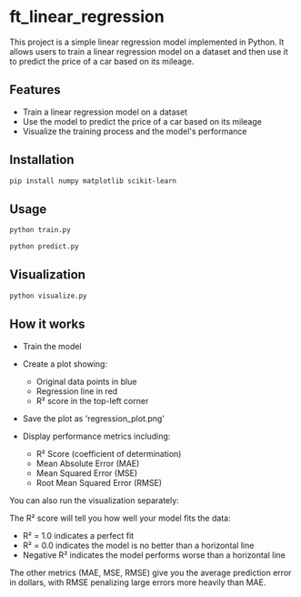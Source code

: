 # ft_linear_regression

This project is a simple linear regression model implemented in Python. It allows users to train a linear regression model on a dataset and then use it to predict the price of a car based on its mileage.

## Features

- Train a linear regression model on a dataset
- Use the model to predict the price of a car based on its mileage
- Visualize the training process and the model's performance

## Installation

```bash
pip install numpy matplotlib scikit-learn
```

## Usage

```bash
python train.py
```

```bash
python predict.py
```

## Visualization

```bash
python visualize.py
```

## How it works
- Train the model

- Create a plot showing:
  - Original data points in blue
  - Regression line in red
  - R² score in the top-left corner

- Save the plot as 'regression_plot.png'

- Display performance metrics including:
  - R² Score (coefficient of determination)
  - Mean Absolute Error (MAE)
  - Mean Squared Error (MSE)
  - Root Mean Squared Error (RMSE)

You can also run the visualization separately:

The R² score will tell you how well your model fits the data:
- R² = 1.0 indicates a perfect fit
- R² = 0.0 indicates the model is no better than a horizontal line
- Negative R² indicates the model performs worse than a horizontal line

The other metrics (MAE, MSE, RMSE) give you the average prediction error in dollars, with RMSE penalizing large errors more heavily than MAE.
